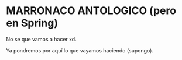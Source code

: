 # MARRONACO ANTOLOGICO (pero en Spring)

No se que vamos a hacer xd.

Ya pondremos por aquí lo que vayamos haciendo (supongo).